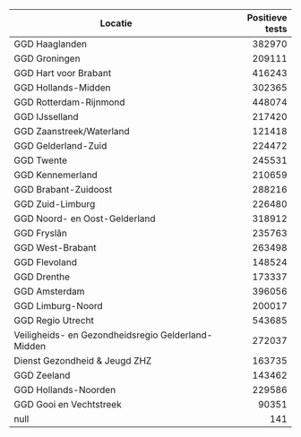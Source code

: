 | Locatie | Positieve tests |
|---------|----------------:|
| GGD Haaglanden                           | 382970 |
| GGD Groningen                            | 209111 |
| GGD Hart voor Brabant                    | 416243 |
| GGD Hollands-Midden                      | 302365 |
| GGD Rotterdam-Rijnmond                   | 448074 |
| GGD IJsselland                           | 217420 |
| GGD Zaanstreek/Waterland                 | 121418 |
| GGD Gelderland-Zuid                      | 224472 |
| GGD Twente                               | 245531 |
| GGD Kennemerland                         | 210659 |
| GGD Brabant-Zuidoost                     | 288216 |
| GGD Zuid-Limburg                         | 226480 |
| GGD Noord- en Oost-Gelderland            | 318912 |
| GGD Fryslân                              | 235763 |
| GGD West-Brabant                         | 263498 |
| GGD Flevoland                            | 148524 |
| GGD Drenthe                              | 173337 |
| GGD Amsterdam                            | 396056 |
| GGD Limburg-Noord                        | 200017 |
| GGD Regio Utrecht                        | 543685 |
| Veiligheids- en Gezondheidsregio Gelderland-Midden | 272037 |
| Dienst Gezondheid & Jeugd ZHZ            | 163735 |
| GGD Zeeland                              | 143462 |
| GGD Hollands-Noorden                     | 229586 |
| GGD Gooi en Vechtstreek                  | 90351 |
| null                                     |   141 |
